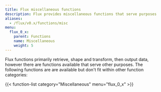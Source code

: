 ```yaml
---
title: Flux miscellaneous functions
description: Flux provides miscellaneous functions that serve purposes other than retrieving, transforming, or outputting data.
aliases:
  - /flux/v0.x/functions/misc
menu:
  flux_0_x:
    parent: Functions
    name: Miscellaneous
    weight: 5
---
```


Flux functions primarily retrieve, shape and transform, then output data, however
there are functions available that serve other purposes.
The following functions are are available but don't fit within other function categories:

{{< function-list category="Miscellaneous" menu="flux_0_x" >}}
